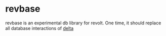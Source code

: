 # revbase
revbase is an experimental db library for revolt. One time, it should replace all database interactions of [delta](https://github.com/revoltchat/delta)

